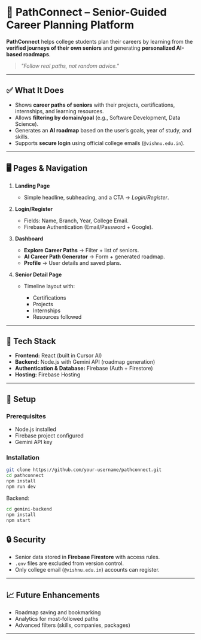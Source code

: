 
# 🎯 PathConnect – Senior-Guided Career Planning Platform

**PathConnect** helps college students plan their careers by learning from the **verified journeys of their own seniors** and generating **personalized AI-based roadmaps**.

> *"Follow real paths, not random advice."*

---

## ✅ What It Does

* Shows **career paths of seniors** with their projects, certifications, internships, and learning resources.
* Allows **filtering by domain/goal** (e.g., Software Development, Data Science).
* Generates an **AI roadmap** based on the user’s goals, year of study, and skills.
* Supports **secure login** using official college emails (`@vishnu.edu.in`).

---

## 🖥️ Pages & Navigation

1. **Landing Page**

   * Simple headline, subheading, and a CTA → *Login/Register*.

2. **Login/Register**

   * Fields: Name, Branch, Year, College Email.
   * Firebase Authentication (Email/Password + Google).

3. **Dashboard**

   * **Explore Career Paths** → Filter + list of seniors.
   * **AI Career Path Generator** → Form + generated roadmap.
   * **Profile** → User details and saved plans.

4. **Senior Detail Page**

   * Timeline layout with:

     * Certifications
     * Projects
     * Internships
     * Resources followed

---

## 🔧 Tech Stack

* **Frontend:** React (built in Cursor AI)
* **Backend:** Node.js with Gemini API (roadmap generation)
* **Authentication & Database:** Firebase (Auth + Firestore)
* **Hosting:** Firebase Hosting

---

## 🚀 Setup

### Prerequisites

* Node.js installed
* Firebase project configured
* Gemini API key

### Installation

```bash
git clone https://github.com/your-username/pathconnect.git
cd pathconnect
npm install
npm run dev
```

Backend:

```bash
cd gemini-backend
npm install
npm start
```

## 🔒 Security

* Senior data stored in **Firebase Firestore** with access rules.
* `.env` files are excluded from version control.
* Only college email (`@vishnu.edu.in`) accounts can register.

---

## 📈 Future Enhancements

* Roadmap saving and bookmarking
* Analytics for most-followed paths
* Advanced filters (skills, companies, packages)

---
